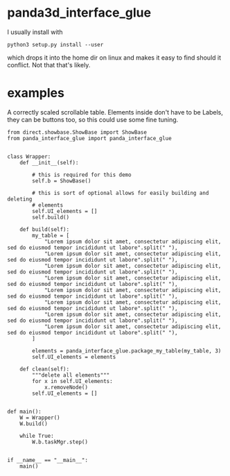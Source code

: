 # panda3d_interface_glue


I usually install with

```
python3 setup.py install --user
```

which drops it into the home dir on linux and makes it easy to find should it conflict. Not that that's likely.

# examples

A correctly scaled scrollable table. Elements inside don't have to be
Labels, they can be buttons too, so this could use some fine tuning.

```
from direct.showbase.ShowBase import ShowBase
from panda_interface_glue import panda_interface_glue


class Wrapper:
    def __init__(self):

        # this is required for this demo
        self.b = ShowBase()

        # this is sort of optional allows for easily building and deleting
        # elements
        self.UI_elements = []
        self.build()

    def build(self):
        my_table = [
            "Lorem ipsum dolor sit amet, consectetur adipiscing elit, sed do eiusmod tempor incididunt ut labore".split(" "),
            "Lorem ipsum dolor sit amet, consectetur adipiscing elit, sed do eiusmod tempor incididunt ut labore".split(" "),
            "Lorem ipsum dolor sit amet, consectetur adipiscing elit, sed do eiusmod tempor incididunt ut labore".split(" "),
            "Lorem ipsum dolor sit amet, consectetur adipiscing elit, sed do eiusmod tempor incididunt ut labore".split(" "),
            "Lorem ipsum dolor sit amet, consectetur adipiscing elit, sed do eiusmod tempor incididunt ut labore".split(" "),
            "Lorem ipsum dolor sit amet, consectetur adipiscing elit, sed do eiusmod tempor incididunt ut labore".split(" "),
            "Lorem ipsum dolor sit amet, consectetur adipiscing elit, sed do eiusmod tempor incididunt ut labore".split(" "),
            "Lorem ipsum dolor sit amet, consectetur adipiscing elit, sed do eiusmod tempor incididunt ut labore".split(" "),
        ]

        elements = panda_interface_glue.package_my_table(my_table, 3)
        self.UI_elements = elements

    def clean(self):
        """delete all elements"""
        for x in self.UI_elements:
            x.removeNode()
        self.UI_elements = []


def main():
    W = Wrapper()
    W.build()

    while True:
        W.b.taskMgr.step()


if __name__ == "__main__":
    main()
```
